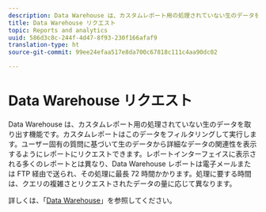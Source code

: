 ```yaml
---
description: Data Warehouse は、カスタムレポート用の処理されていない生のデータを取り出す機能です。カスタムレポートはこのデータをフィルタリングして実行します。ユーザー固有の質問に基づいて生のデータから詳細なデータの関連性を表示するようにレポートにリクエストできます。レポートインターフェイスに表示される多くのレポートとは異なり、Data Warehouse レポートは電子メールまたは FTP 経由で送られ、その処理に最長 72 時間かかります。処理に要する時間は、クエリの複雑さとリクエストされたデータの量に応じて異なります。
title: Data Warehouse リクエスト
topic: Reports and analytics
uuid: 586d3c8c-244f-4d47-8f93-230f166afaf9
translation-type: ht
source-git-commit: 99ee24efaa517e8da700c67818c111c4aa90dc02

---
```



# Data Warehouse リクエスト

Data Warehouse は、カスタムレポート用の処理されていない生のデータを取り出す機能です。カスタムレポートはこのデータをフィルタリングして実行します。ユーザー固有の質問に基づいて生のデータから詳細なデータの関連性を表示するようにレポートにリクエストできます。レポートインターフェイスに表示される多くのレポートとは異なり、Data Warehouse レポートは電子メールまたは FTP 経由で送られ、その処理に最長 72 時間かかります。処理に要する時間は、クエリの複雑さとリクエストされたデータの量に応じて異なります。

<!-- I edited this link so it doesn't point to marketing.adobe.com. Please check -Bob -->

詳しくは、「[Data Warehouse](/help/export/data-warehouse/data-warehouse.md)」を参照してください。
